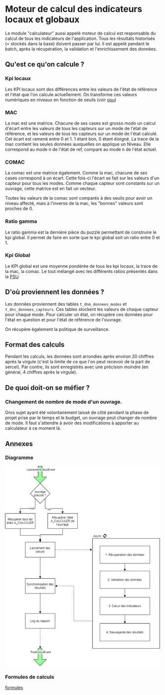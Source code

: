 # Moteur de calcul des indicateurs locaux et globaux
Le module "calculateur" aussi appelé moteur de calcul est responsable du calcul de tous les indicateurs de l'application. Tous les résultats historisés (= stockés dans la base) doivent passer par lui. Il est appelé pendant le batch, après la récupération, la validation et l'enrichissement des données.

## Qu'est ce qu'on calcule ?
### Kpi locaux
Les KPI locaux sont des différences entre les valeurs de l'état de référence et l'état que l'on calcule actuellement. On transforme ces valeurs numériques en niveaux en fonction de seuils (voir [psu](politique_surveillance.md))

### MAC
La mac est une matrice. Chacune de ses cases est grosso modo un calcul d'écart entre les valeurs de tous les capteurs sur un mode de l'état de référence, et les valeurs de tous les capteurs sur un mode de l'état calculé. Cet écart est ramené entre 0 et 1. 1 étant bon, 0 étant éloigné.
La trace de la mac contient les seules données auxquelles on applique un Niveau. Elle correspond au mode n de l'état de ref, comparé au mode n de l'état actuel.

### COMAC
La comac est une matrice également. Comme la mac, chacune de ses cases correspond à un écart. Cette fois-ci l'écart se fait sur les valeurs d'un capteur pour tous les modes. Comme chaque capteur sont constants sur un ouvrage, cette matrice est en fait un vecteur.

Toutes les valeurs de la comac sont comparés à des seuils pour avoir un niveau affecté, mais à l'inverse de la mac, les "bonnes" valeurs sont proches de 0.

### Ratio gamma
Le ratio gamma est la dernière pièce du puzzle permettant de construire le kpi global. Il permet de faire en sorte que le kpi global soit un ratio entre 0 et 1.

### Kpi Global
Le KPI global est une moyenne pondérée de tous les kpi locaux, la trace de la mac, la comac. Le tout mélangé avec les différents ratios présentés dans la [PSU](politique_surveillance.md).

## D'où proviennent les données ?
Les données proviennent des tables `t_dnm_donnees_modes` et `t_dnc_donnees_capteurs`. Ces tables stockent les valeurs de chaque capteur pour chaque mode. Pour calculer un état, on récupère ces données pour l'état en question et pour l'état de référence de l'ouvrage.

On récupère également la politique de surveillance.

## Format des calculs
Pendant les calculs, les données sont arrondies après environ 20 chiffres après la virgule (c'est la limite de ce que l'on peut recevoir de la part de sercel). Par contre, ils sont enregistrés avec une précision moindre (en général, 4 chiffres après la virgule).

## De quoi doit-on se méfier ?
### Changement de nombre de mode d'un ouvrage.
Gros sujet ayant été volontairement laissé de côté pendant la phase de projet prise par le temps et le budget, un ouvrage peut changer de nombre de mode. Il faut s'attendre à avoir des modifications à apporter au calculateur à ce moment là.

## Annexes
### Diagramme
![diagramme](assets/moteur-calcul.png)

### Formules de calculs
[formules](../../latex/calculs.tex)
